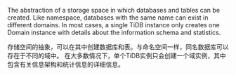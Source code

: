 The abstraction of a storage space in which databases and tables can be created. 
Like namespace, databases with the same name can exist in different domains. 
In most cases, a single TiDB instance only creates one Domain instance with details 
about the information schema and statistics.

存储空间的抽象，可以在其中创建数据库和表。与命名空间一样，同名数据库可以存在于不同的域中。
在大多数情况下，单个TiDB实例只会创建一个域实例，其中包含有关信息架构和统计信息的详细信息。
